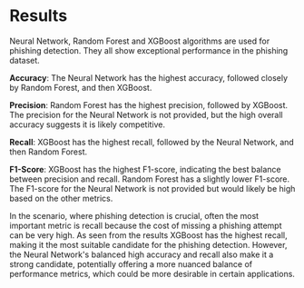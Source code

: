 # Results
Neural Network, Random Forest and XGBoost algorithms are used for phishing detection. They all show exceptional performance in the phishing dataset.

**Accuracy**: The Neural Network has the highest accuracy, followed closely by Random Forest, and then XGBoost.

**Precision**: Random Forest has the highest precision, followed by XGBoost. The precision for the Neural Network is not provided, but the high overall accuracy suggests it is likely competitive.

**Recall**: XGBoost has the highest recall, followed by the Neural Network, and then Random Forest.

**F1-Score**: XGBoost has the highest F1-score, indicating the best balance between precision and recall. Random Forest has a slightly lower F1-score. The F1-score for the Neural Network is not provided but would likely be high based on the other metrics.

In the scenario, where phishing detection is crucial, often the most important metric is recall because the cost of missing a phishing attempt can be very high. As seen from the results XGBoost has the highest recall, making it the most suitable candidate for the phishing detection.
However, the Neural Network's balanced high accuracy and recall also make it a strong candidate, potentially offering a more nuanced balance of performance metrics, which could be more desirable in certain applications.
